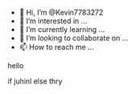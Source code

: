- 👋 Hi, I’m @Kevin7783272
- 👀 I’m interested in ...
- 🌱 I’m currently learning ...
- 💞️ I’m looking to collaborate on ...
- 📫 How to reach me ...

<!---
Kevin7783272/Kevin7783272 is a ✨ special ✨ repository because its `README.md` (this file) appears on your GitHub profile.
You can click the Preview link to take a look at your changes.
--->hello
if juhinl else thry
